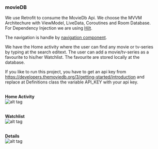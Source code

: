 ###  movieDB
We use Retrofit to consume the MovieDb Api. We choose the MVVM Architechure with ViewModel, LiveData, Coroutines and Room Database.
For Dependency Injection we are using [Hilt](https://developer.android.com/training/dependency-injection/hilt-android).

The navigation is handle by [navigation component](https://developer.android.com/guide/navigation/navigation-getting-started).

We have the Home activity where the user can find any movie or tv-series by typing at the search editext.
The user can add a movie/tv-series as a favourite to his/her Watchlist. The favourite are stored locally at the database.

If you like to run this project, you have to get an api key from https://developers.themoviedb.org/3/getting-started/introduction
and replace at Definitions class the variable API_KEY with your api key.

<br><b>Home Activity</b><br>
![alt tag](https://user-images.githubusercontent.com/21217572/65449578-f076bf80-de43-11e9-8ef7-e2c0fe9f99d8.png)

<br><b>Watchlist</b><br>
![alt tag](https://user-images.githubusercontent.com/21217572/65449579-f076bf80-de43-11e9-8195-e5205206d28f.png)

<br><b>Details</b><br>
![alt tag](https://user-images.githubusercontent.com/21217572/65449577-f076bf80-de43-11e9-99f0-288cd33e380c.png)
